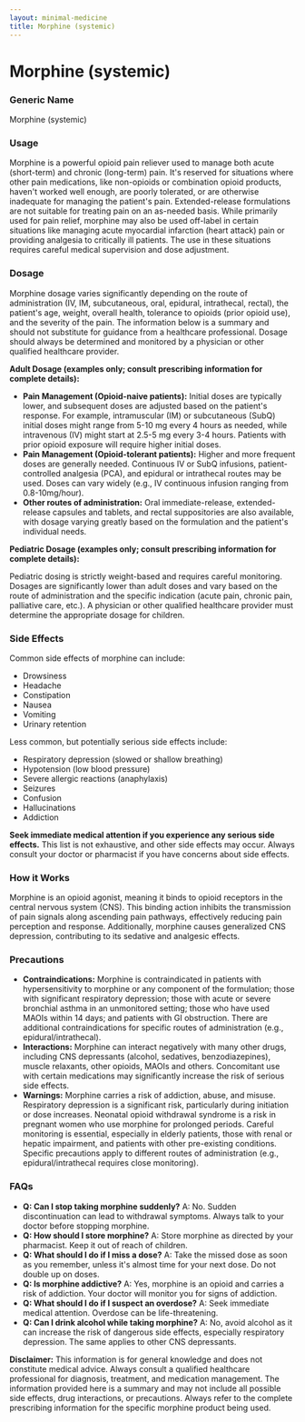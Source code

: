 ```yaml
---
layout: minimal-medicine
title: Morphine (systemic)
---
```


# Morphine (systemic)
### Generic Name
Morphine (systemic)

### Usage
Morphine is a powerful opioid pain reliever used to manage both acute (short-term) and chronic (long-term) pain.  It's reserved for situations where other pain medications, like non-opioids or combination opioid products, haven't worked well enough, are poorly tolerated, or are otherwise inadequate for managing the patient's pain.  Extended-release formulations are not suitable for treating pain on an as-needed basis.  While primarily used for pain relief, morphine may also be used off-label in certain situations like managing acute myocardial infarction (heart attack) pain or providing analgesia to critically ill patients.  The use in these situations requires careful medical supervision and dose adjustment.

### Dosage
Morphine dosage varies significantly depending on the route of administration (IV, IM, subcutaneous, oral, epidural, intrathecal, rectal), the patient's age, weight, overall health, tolerance to opioids (prior opioid use), and the severity of the pain.  The information below is a summary and should not substitute for guidance from a healthcare professional.  Dosage should always be determined and monitored by a physician or other qualified healthcare provider.

**Adult Dosage (examples only; consult prescribing information for complete details):**

* **Pain Management (Opioid-naive patients):** Initial doses are typically lower, and subsequent doses are adjusted based on the patient's response.  For example, intramuscular (IM) or subcutaneous (SubQ) initial doses might range from 5-10 mg every 4 hours as needed, while intravenous (IV) might start at 2.5-5 mg every 3-4 hours.  Patients with prior opioid exposure will require higher initial doses.
* **Pain Management (Opioid-tolerant patients):**  Higher and more frequent doses are generally needed. Continuous IV or SubQ infusions, patient-controlled analgesia (PCA), and epidural or intrathecal routes may be used. Doses can vary widely (e.g., IV continuous infusion ranging from 0.8-10mg/hour).
* **Other routes of administration:**  Oral immediate-release, extended-release capsules and tablets, and rectal suppositories are also available, with dosage varying greatly based on the formulation and the patient's individual needs.

**Pediatric Dosage (examples only; consult prescribing information for complete details):**

Pediatric dosing is strictly weight-based and requires careful monitoring.  Dosages are significantly lower than adult doses and vary based on the route of administration and the specific indication (acute pain, chronic pain, palliative care, etc.).  A physician or other qualified healthcare provider must determine the appropriate dosage for children.


### Side Effects
Common side effects of morphine can include:

* Drowsiness
* Headache
* Constipation
* Nausea
* Vomiting
* Urinary retention

Less common, but potentially serious side effects include:

* Respiratory depression (slowed or shallow breathing)
* Hypotension (low blood pressure)
* Severe allergic reactions (anaphylaxis)
* Seizures
* Confusion
* Hallucinations
* Addiction


**Seek immediate medical attention if you experience any serious side effects.**  This list is not exhaustive, and other side effects may occur.  Always consult your doctor or pharmacist if you have concerns about side effects.


### How it Works
Morphine is an opioid agonist, meaning it binds to opioid receptors in the central nervous system (CNS). This binding action inhibits the transmission of pain signals along ascending pain pathways, effectively reducing pain perception and response.  Additionally, morphine causes generalized CNS depression, contributing to its sedative and analgesic effects.

### Precautions
* **Contraindications:** Morphine is contraindicated in patients with hypersensitivity to morphine or any component of the formulation; those with significant respiratory depression; those with acute or severe bronchial asthma in an unmonitored setting; those who have used MAOIs within 14 days; and patients with GI obstruction.  There are additional contraindications for specific routes of administration (e.g., epidural/intrathecal).
* **Interactions:** Morphine can interact negatively with many other drugs, including CNS depressants (alcohol, sedatives, benzodiazepines), muscle relaxants, other opioids, MAOIs and others. Concomitant use with certain medications may significantly increase the risk of serious side effects.
* **Warnings:**  Morphine carries a risk of addiction, abuse, and misuse.  Respiratory depression is a significant risk, particularly during initiation or dose increases. Neonatal opioid withdrawal syndrome is a risk in pregnant women who use morphine for prolonged periods.  Careful monitoring is essential, especially in elderly patients, those with renal or hepatic impairment, and patients with other pre-existing conditions.  Specific precautions apply to different routes of administration (e.g., epidural/intrathecal requires close monitoring).


### FAQs
* **Q: Can I stop taking morphine suddenly?** A: No.  Sudden discontinuation can lead to withdrawal symptoms.  Always talk to your doctor before stopping morphine.
* **Q: How should I store morphine?** A: Store morphine as directed by your pharmacist.  Keep it out of reach of children.
* **Q: What should I do if I miss a dose?** A: Take the missed dose as soon as you remember, unless it's almost time for your next dose.  Do not double up on doses.
* **Q: Is morphine addictive?** A: Yes, morphine is an opioid and carries a risk of addiction.  Your doctor will monitor you for signs of addiction.
* **Q:  What should I do if I suspect an overdose?** A: Seek immediate medical attention.  Overdose can be life-threatening.
* **Q:  Can I drink alcohol while taking morphine?** A:  No, avoid alcohol as it can increase the risk of dangerous side effects, especially respiratory depression.  The same applies to other CNS depressants.


**Disclaimer:** This information is for general knowledge and does not constitute medical advice. Always consult a qualified healthcare professional for diagnosis, treatment, and medication management.  The information provided here is a summary and may not include all possible side effects, drug interactions, or precautions. Always refer to the complete prescribing information for the specific morphine product being used.
